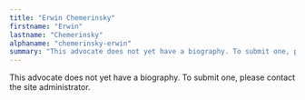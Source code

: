```yaml
---
title: "Erwin Chemerinsky"
firstname: "Erwin"
lastname: "Chemerinsky"
alphaname: "chemerinsky-erwin"
summary: "This advocate does not yet have a biography. To submit one, please contact the site administrator."
---
```

This advocate does not yet have a biography. To submit one, please contact the site administrator.

